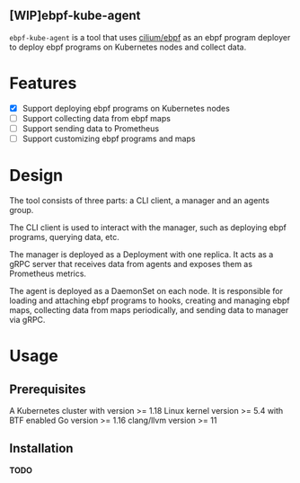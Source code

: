 [WIP]ebpf-kube-agent
---

`ebpf-kube-agent` is a tool that uses [cilium/ebpf](https://github.com/cilium/ebpf) as an ebpf program deployer to deploy ebpf programs on Kubernetes nodes and collect data.

# Features
- [x] Support deploying ebpf programs on Kubernetes nodes
- [ ] Support collecting data from ebpf maps
- [ ] Support sending data to Prometheus
- [ ] Support customizing ebpf programs and maps

# Design
The tool consists of three parts: a CLI client, a manager and an agents group.

The CLI client is used to interact with the manager, such as deploying ebpf programs, querying data, etc.

The manager is deployed as a Deployment with one replica. It acts as a gRPC server that receives data from agents and exposes them as Prometheus metrics.

The agent is deployed as a DaemonSet on each node. It is responsible for loading and attaching ebpf programs to hooks, creating and managing ebpf maps, collecting data from maps periodically, and sending data to manager via gRPC.

# Usage

## Prerequisites
A Kubernetes cluster with version >= 1.18
Linux kernel version >= 5.4 with BTF enabled
Go version >= 1.16
clang/llvm version >= 11

## Installation
**TODO**